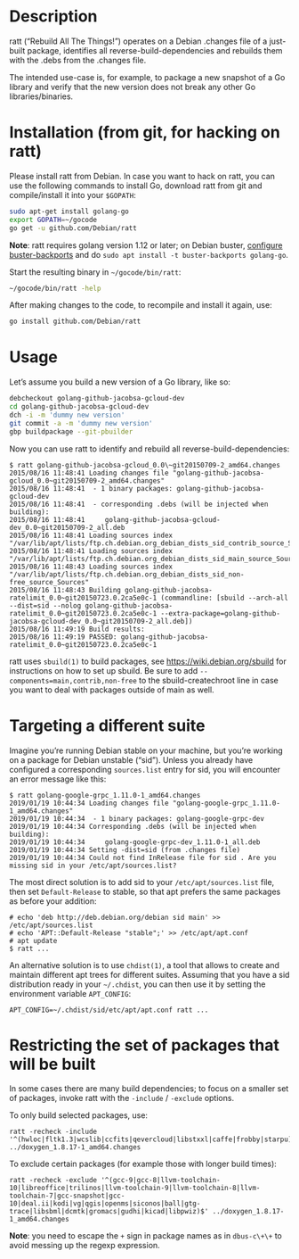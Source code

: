 # Description

ratt (“Rebuild All The Things!”) operates on a Debian .changes file of a just-built package, identifies all reverse-build-dependencies and rebuilds them with the .debs from the .changes file.

The intended use-case is, for example, to package a new snapshot of a Go library and verify that the new version does not break any other Go libraries/binaries.

# Installation (from git, for hacking on ratt)

Please install ratt from Debian. In case you want to hack on ratt, you can use the following commands to install Go, download ratt from git and compile/install it into your `$GOPATH`:

```bash
sudo apt-get install golang-go
export GOPATH=~/gocode
go get -u github.com/Debian/ratt
```

**Note**: ratt requires golang version 1.12 or later; on Debian buster, [configure buster-backports](https://backports.debian.org/Instructions/) and do `sudo apt install -t buster-backports golang-go`.

Start the resulting binary in `~/gocode/bin/ratt`:

```bash
~/gocode/bin/ratt -help
```

After making changes to the code, to recompile and install it again, use:

```bash
go install github.com/Debian/ratt
```

# Usage

Let’s assume you build a new version of a Go library, like so:

```bash
debcheckout golang-github-jacobsa-gcloud-dev
cd golang-github-jacobsa-gcloud-dev
dch -i -m 'dummy new version'
git commit -a -m 'dummy new version'
gbp buildpackage --git-pbuilder  
```

Now you can use ratt to identify and rebuild all reverse-build-dependencies:
```
$ ratt golang-github-jacobsa-gcloud_0.0\~git20150709-2_amd64.changes         
2015/08/16 11:48:41 Loading changes file "golang-github-jacobsa-gcloud_0.0~git20150709-2_amd64.changes"
2015/08/16 11:48:41  - 1 binary packages: golang-github-jacobsa-gcloud-dev
2015/08/16 11:48:41  - corresponding .debs (will be injected when building):
2015/08/16 11:48:41     golang-github-jacobsa-gcloud-dev_0.0~git20150709-2_all.deb
2015/08/16 11:48:41 Loading sources index "/var/lib/apt/lists/ftp.ch.debian.org_debian_dists_sid_contrib_source_Sources"
2015/08/16 11:48:41 Loading sources index "/var/lib/apt/lists/ftp.ch.debian.org_debian_dists_sid_main_source_Sources"
2015/08/16 11:48:43 Loading sources index "/var/lib/apt/lists/ftp.ch.debian.org_debian_dists_sid_non-free_source_Sources"
2015/08/16 11:48:43 Building golang-github-jacobsa-ratelimit_0.0~git20150723.0.2ca5e0c-1 (commandline: [sbuild --arch-all --dist=sid --nolog golang-github-jacobsa-ratelimit_0.0~git20150723.0.2ca5e0c-1 --extra-package=golang-github-jacobsa-gcloud-dev_0.0~git20150709-2_all.deb])
2015/08/16 11:49:19 Build results:
2015/08/16 11:49:19 PASSED: golang-github-jacobsa-ratelimit_0.0~git20150723.0.2ca5e0c-1
```

ratt uses `sbuild(1)` to build packages, see https://wiki.debian.org/sbuild for instructions on how to set up sbuild. Be sure to add `--components=main,contrib,non-free` to the sbuild-createchroot line in case you want to deal with packages outside of main as well.

# Targeting a different suite

Imagine you’re running Debian stable on your machine, but you’re working on a package for Debian unstable (“sid”). Unless you already have configured a corresponding `sources.list` entry for sid, you will encounter an error message like this:

```
$ ratt golang-google-grpc_1.11.0-1_amd64.changes
2019/01/19 10:44:34 Loading changes file "golang-google-grpc_1.11.0-1_amd64.changes"
2019/01/19 10:44:34  - 1 binary packages: golang-google-grpc-dev
2019/01/19 10:44:34 Corresponding .debs (will be injected when building):
2019/01/19 10:44:34     golang-google-grpc-dev_1.11.0-1_all.deb
2019/01/19 10:44:34 Setting -dist=sid (from .changes file)
2019/01/19 10:44:34 Could not find InRelease file for sid . Are you missing sid in your /etc/apt/sources.list?
```

The most direct solution is to add sid to your `/etc/apt/sources.list` file, then set `Default-Release` to stable, so that apt prefers the same packages as before your addition:

```
# echo 'deb http://deb.debian.org/debian sid main' >> /etc/apt/sources.list
# echo 'APT::Default-Release "stable";' >> /etc/apt/apt.conf
# apt update
$ ratt ...
```

An alternative solution is to use `chdist(1)`, a tool that allows to create and maintain different apt trees for different suites. Assuming that you have a sid distribution ready in your `~/.chdist`, you can then use it by setting the environment variable `APT_CONFIG`:

```
APT_CONFIG=~/.chdist/sid/etc/apt/apt.conf ratt ...
```

# Restricting the set of packages that will be built

In some cases there are many build dependencies; to focus on a smaller set of packages, invoke ratt with the `-include` / `-exclude` options.

To only build selected packages, use:

```
ratt -recheck -include '^(hwloc|fltk1.3|wcslib|ccfits|qevercloud|libstxxl|caffe|frobby|starpu)$' ../doxygen_1.8.17-1_amd64.changes
```

To exclude certain packages (for example those with longer build times):

```
ratt -recheck -exclude '^(gcc-9|gcc-8|llvm-toolchain-10|libreoffice|trilinos|llvm-toolchain-9|llvm-toolchain-8|llvm-toolchain-7|gcc-snapshot|gcc-10|deal.ii|kodi|vg|qgis|openms|siconos|ball|gtg-trace|libsbml|dcmtk|gromacs|gudhi|kicad|libpwiz)$' ../doxygen_1.8.17-1_amd64.changes
```

**Note**: you need to escape the `+` sign in package names as in `dbus-c\+\+` to avoid messing up the regexp expression.
